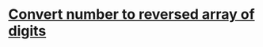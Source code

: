 # [Convert number to reversed array of digits](https://www.codewars.com/kata/convert-number-to-reversed-array-of-digits/)
